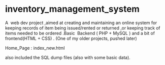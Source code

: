 # inventory_management_system
A ​ web dev​ project ,aimed at creating and maintaining an online system for keeping records of item being issued/rented or returned ,or keeping track of items needed to be ordered .Basic ​ Backend​ (​ PHP + MySQL​ ) and a bit of frontend(HTML  + CSS)  .
(One of my older projects, pushed later)


Home_Page : index_new.html

also included the SQL dump files (also with some basic data).
